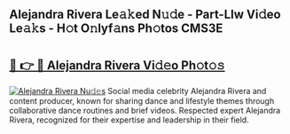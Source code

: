 ## Alejandra Rivera Le𝚊𝚔ed N𝚞𝚍e - Part-LIw Vi𝚍eo Le𝚊𝚔s - H𝚘t O𝚗lyf𝚊ns Ph𝚘tos CMS3E

# <h2><a href="http://hf10k0.feru.top/?c=Alejandra+Rivera">🔗 👉 🔴 Alejandra Rivera Vi𝚍𝚎o Ph𝚘t𝚘𝚜</a></h2>

[![Alejandra Rivera Nu𝚍𝚎s](https://i.imgur.com/0TWrTi3.gif)](http://hf10k0.feru.top/?c=Alejandra+Rivera)
Social media celebrity Alejandra Rivera and content producer, known for sharing dance and lifestyle themes through collaborative dance routines and brief videos. Respected expert Alejandra Rivera, recognized for their expertise and leadership in their field. 
